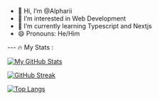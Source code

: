 - 👋 Hi, I’m @Alpharii
- 👀 I’m interested in Web Development
- 🌱 I’m currently learning Typescript and Nextjs
- 😄 Pronouns: He/Him

--- 🔥 My Stats :

[![My GitHub Stats](https://github-readme-stats.vercel.app/api/?username=Alpharii&count_private=true&theme=tokyonight&showicons=true)]()

[![GitHub Streak](https://streak-stats.demolab.com?user=Alphari&theme=dark&border_radius=5)](https://git.io/streak-stats)

[![Top Langs](https://github-readme-stats.vercel.app/api/top-langs/?username=Alpharii&layout=compact&theme=vision-friendly-dark)](https://github.com/anuraghazra/github-readme-stats)

